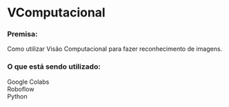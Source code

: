 # VComputacional

### Premisa:
Como utilizar Visão Computacional para fazer reconhecimento de imagens.

### O que está sendo utilizado:
Google Colabs  
Roboflow  
Python
